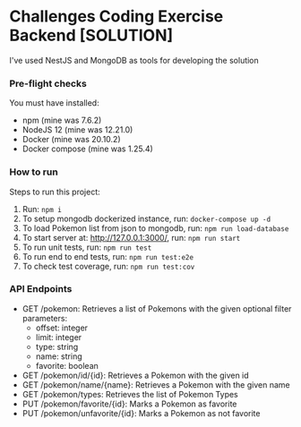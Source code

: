 # Challenges Coding Exercise Backend [SOLUTION]
I've used NestJS and MongoDB as tools for developing the solution

### Pre-flight checks

You must have installed:

- npm (mine was 7.6.2)
- NodeJS 12 (mine was 12.21.0)
- Docker (mine was 20.10.2)
- Docker compose (mine was 1.25.4)

### How to run
Steps to run this project:

1. Run: ```npm i```
2. To setup mongodb dockerized instance, run: ```docker-compose up -d```
3. To load Pokemon list from json to mongodb, run: ```npm run load-database```
4. To start server at: http://127.0.0.1:3000/, run: ```npm run start```
5. To run unit tests, run: ```npm run test```
6. To run end to end tests, run: ```npm run test:e2e```
7. To check test coverage, run: ```npm run test:cov```

### API Endpoints

* GET /pokemon: Retrieves a list of Pokemons with the given optional filter parameters: 
    * offset: integer
    * limit: integer
    * type: string
    * name: string
    * favorite: boolean
* GET /pokemon/id/{id}: Retrieves a Pokemon with the given id
* GET /pokemon/name/{name}: Retrieves a Pokemon with the given name
* GET /pokemon/types: Retrieves the list of Pokemon Types
* PUT /pokemon/favorite/{id}: Marks a Pokemon as favorite
* PUT /pokemon/unfavorite/{id}: Marks a Pokemon as not favorite

